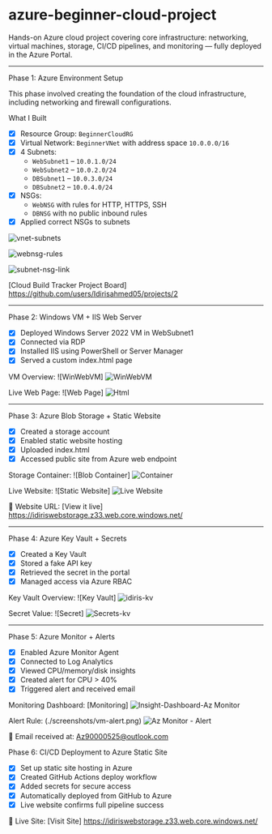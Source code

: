 # azure-beginner-cloud-project
Hands-on Azure cloud project covering core infrastructure: networking, virtual machines, storage, CI/CD pipelines, and monitoring — fully deployed in the Azure Portal.

---

Phase 1: Azure Environment Setup


This phase involved creating the foundation of the cloud infrastructure, including networking and firewall configurations.

  What I Built
- [x] Resource Group: `BeginnerCloudRG`
- [x] Virtual Network: `BeginnerVNet` with address space `10.0.0.0/16`
- [x] 4 Subnets:
  - `WebSubnet1` – `10.0.1.0/24`
  - `WebSubnet2` – `10.0.2.0/24`
  - `DBSubnet1` – `10.0.3.0/24`
  - `DBSubnet2` – `10.0.4.0/24`
- [x] NSGs:
  - `WebNSG` with rules for HTTP, HTTPS, SSH
  - `DBNSG` with no public inbound rules
- [x] Applied correct NSGs to subnets

![vnet-subnets](https://github.com/user-attachments/assets/81a3e00f-0135-4317-aaa6-00fdf961d5fb)

![webnsg-rules](https://github.com/user-attachments/assets/7a3b4041-2e36-45f7-8b2c-ec3bcb098898)

![subnet-nsg-link](https://github.com/user-attachments/assets/e458f55a-3490-4464-aa7e-c985f2ef27cd)

[Cloud Build Tracker Project Board] https://github.com/users/Idirisahmed05/projects/2

---

Phase 2: Windows VM + IIS Web Server

- [x] Deployed Windows Server 2022 VM in WebSubnet1
- [x] Connected via RDP
- [x] Installed IIS using PowerShell or Server Manager
- [x] Served a custom index.html page

VM Overview:
![WinWebVM] ![WinWebVM](https://github.com/user-attachments/assets/f1894d8b-0f19-4831-a919-73114b62a91a)



Live Web Page:
![Web Page] ![Html](https://github.com/user-attachments/assets/dd0ec92f-3bcf-4c41-88bf-b8c82a834f33)


---


Phase 3: Azure Blob Storage + Static Website

- [x] Created a storage account
- [x] Enabled static website hosting
- [x] Uploaded index.html
- [x] Accessed public site from Azure web endpoint

Storage Container:
![Blob Container] ![Container](https://github.com/user-attachments/assets/d809908d-475b-4d2a-ab51-50d922cdd48b)


Live Website:
![Static Website] ![Live Website](https://github.com/user-attachments/assets/0503642e-a5f7-4091-8754-aeb78117df96)


📎 Website URL: [View it live] https://idiriswebstorage.z33.web.core.windows.net/

---

Phase 4: Azure Key Vault + Secrets

- [x] Created a Key Vault
- [x] Stored a fake API key
- [x] Retrieved the secret in the portal
- [x] Managed access via Azure RBAC

Key Vault Overview:
![Key Vault] ![idiris-kv](https://github.com/user-attachments/assets/9239a915-cf9c-4147-b789-ddb6d3c53181)


Secret Value:
![Secret] ![Secrets-kv](https://github.com/user-attachments/assets/8af0e07d-0866-4622-9b6b-13c56d322982)

---

Phase 5: Azure Monitor + Alerts

- [x] Enabled Azure Monitor Agent
- [x] Connected to Log Analytics
- [x] Viewed CPU/memory/disk insights
- [x] Created alert for CPU > 40%
- [x] Triggered alert and received email

Monitoring Dashboard:
[Monitoring] ![Insight-Dashboard-Az Monitor](https://github.com/user-attachments/assets/143faaf0-08c9-44f6-bc17-1ddd1269aee1)


Alert Rule:
(./screenshots/vm-alert.png) ![Az Monitor - Alert](https://github.com/user-attachments/assets/9fc4c178-dae7-42fb-9c6f-a9a63a4d4ea1)


📧 Email received at: Az90000525@outlook.com

Phase 6: CI/CD Deployment to Azure Static Site

- [x] Set up static site hosting in Azure
- [x] Created GitHub Actions deploy workflow
- [x] Added secrets for secure access
- [x] Automatically deployed from GitHub to Azure
- [x] Live website confirms full pipeline success

🔗 Live Site: [Visit Site] https://idiriswebstorage.z33.web.core.windows.net/
